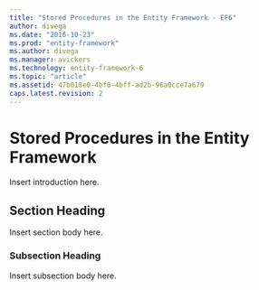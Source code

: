 ```yaml
---
title: "Stored Procedures in the Entity Framework - EF6"
author: divega
ms.date: "2016-10-23"
ms.prod: "entity-framework"
ms.author: divega
ms.manager: avickers
ms.technology: entity-framework-6
ms.topic: "article"
ms.assetid: 47b018e0-4bf0-4bff-ad2b-96a0cce7a679
caps.latest.revision: 2
---
```

# Stored Procedures in the Entity Framework
Insert introduction here.  
  
## Section Heading  
 Insert section body here.  
  
### Subsection Heading  
 Insert subsection body here.